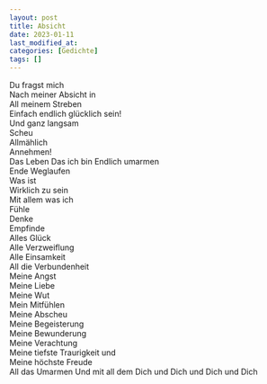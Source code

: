 ```yaml
---
layout: post
title: Absicht
date: 2023-01-11
last_modified_at:
categories: [Gedichte]
tags: []
---
```


Du fragst mich  
Nach meiner Absicht in  
All meinem Streben  
Einfach endlich glücklich sein!  
Und ganz langsam  
Scheu  
Allmählich  
Annehmen!  
Das Leben 
Das ich bin
Endlich umarmen  
Ende Weglaufen  
Was ist  
Wirklich zu sein  
Mit allem was ich  
Fühle  
Denke  
Empfinde  
Alles Glück  
Alle Verzweiflung  
Alle Einsamkeit  
All die Verbundenheit  
Meine Angst  
Meine Liebe  
Meine Wut  
Mein Mitfühlen  
Meine Abscheu  
Meine Begeisterung  
Meine Bewunderung  
Meine Verachtung  
Meine tiefste Traurigkeit und  
Meine höchste Freude  
All das Umarmen
Und mit all dem
Dich und
Dich und
Dich und
Dich